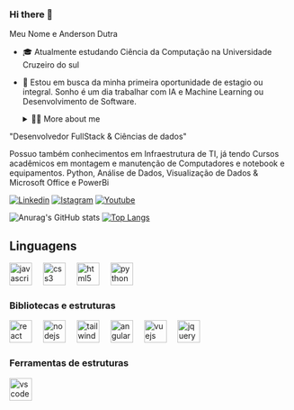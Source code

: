 ### Hi there 👋
Meu Nome e Anderson Dutra

* 🎓 Atualmente estudando Ciência da Computação na Universidade Cruzeiro do sul

* 🙏 Estou em busca da minha primeira oportunidade de estagio ou integral. Sonho é um dia trabalhar com IA e Machine Learning ou Desenvolvimento de Software.

  <div>
  <details>
  <summary>👨‍💻 More about me</summary>

  - 💬 Tenho 27 Anos e atualmente moro no Brasil em Fortaleza-Ce tenho Tenho fluência em inglês e tenho experiência com SQL, Html, Css, Tailwind Css , Javascript, node.Js , React Js, Angular Js , vue Js, express, JQuery, Git & Github, MySql e mongoDb. Python Básico.

"Desenvolvedor FullStack & Ciências de dados"

Possuo também conhecimentos em Infraestrutura de TI, já tendo Cursos acadêmicos em montagem e manutenção de Computadores e notebook e equipamentos.  Python, Análise de Dados, Visualização de Dados & Microsoft Office e PowerBi
 
</details>
</div>

[![Linkedin](https://img.shields.io/badge/LinkedIn-0077B5?style=for-the-badge&logo=linkedin&logoColor=white)](https://www.linkedin.com/in/anderson-dutra-tec/)
[![Istagram](https://img.shields.io/badge/Instagram-E4405F?style=for-the-badge&logo=instagram&logoColor=white)](https://www.instagram.com/cezar9224/)
[![Youtube](https://img.shields.io/badge/YouTube-FF0000?style=for-the-badge&logo=youtube&logoColor=white)](https://www.youtube.com/channel/UCvIL-aQHzs53d6XWIZUq9Mg)


![Anurag's GitHub stats](https://github-readme-stats.vercel.app/api?username=cezar9224&theme=midnight-purple&showicons=true)
[![Top Langs](https://github-readme-stats.vercel.app/api/top-langs/?username=cezar9224&theme=midnight-purple&show)](https://github.com/cezar9224/github-readme-stats)

<h2>Linguagens</h2>
<div align="left">
  <img src="https://cdn.jsdelivr.net/gh/devicons/devicon/icons/javascript/javascript-original.svg" height="40" alt="javascript logo"  />
  <img width="12" />
  <img src="https://cdn.jsdelivr.net/gh/devicons/devicon/icons/css3/css3-original.svg" height="40" alt="css3 logo"  />
  <img width="12" />
  <img src="https://cdn.jsdelivr.net/gh/devicons/devicon/icons/html5/html5-original.svg" height="40" alt="html5 logo"  />
  <img width="12" />
  <img src="https://cdn.jsdelivr.net/gh/devicons/devicon/icons/python/python-original.svg" height="40" alt="python logo"  />
</div>

<h3> Bibliotecas e estruturas </h3>
<div align="left">
  <img src="https://cdn.jsdelivr.net/gh/devicons/devicon/icons/react/react-original.svg" height="40" alt="react logo"  />
  <img width="12" />
  <img src="https://cdn.jsdelivr.net/gh/devicons/devicon/icons/nodejs/nodejs-original.svg" height="40" alt="nodejs logo"  />
  <img width="12" />
  <img src="https://cdn.jsdelivr.net/gh/devicons/devicon/icons/tailwindcss/tailwindcss-original-wordmark.svg" height="40" alt="tailwindcss logo"  />
  <img width="12" />
  <img src="https://cdn.jsdelivr.net/gh/devicons/devicon/icons/angularjs/angularjs-original.svg" height="40" alt="angularjs logo"  />
  <img width="12" />
  <img src="https://cdn.jsdelivr.net/gh/devicons/devicon/icons/vuejs/vuejs-original.svg" height="40" alt="vuejs logo"  />
  <img width="12" />
  <img src="https://cdn.jsdelivr.net/gh/devicons/devicon/icons/jquery/jquery-original.svg" height="40" alt="jquery logo"  />
</div>

###


<h3>Ferramentas de estruturas</h3>
<div align="left">
  <img src="https://cdn.jsdelivr.net/gh/devicons/devicon/icons/vscode/vscode-original.svg" height="40" alt="vscode logo"  />
</div>

###

###

###

